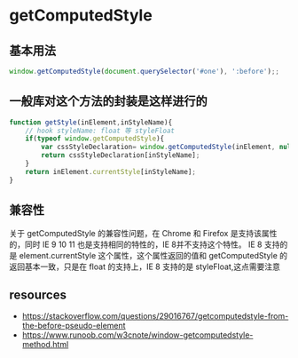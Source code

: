 # getComputedStyle

## 基本用法
```js
window.getComputedStyle(document.querySelector('#one'), ':before');;
```

## 一般库对这个方法的封装是这样进行的
```js
function getStyle(inElement,inStyleName){
    // hook styleName: float 等 styleFloat
    if(typeof window.getComputedStyle){
        var cssStyleDeclaration= window.getComputedStyle(inElement, null);
        return cssStyleDeclaration[inStyleName];
    }
    return inElement.currentStyle[inStyleName];
}
```

## 兼容性
关于 getComputedStyle 的兼容性问题，在 Chrome 和 Firefox 是支持该属性的，同时 IE 9 10 11 也是支持相同的特性的，IE 8并不支持这个特性。 IE 8 支持的是 element.currentStyle 这个属性，这个属性返回的值和 getComputedStyle 的返回基本一致，只是在 float 的支持上，IE 8 支持的是 styleFloat,这点需要注意

## resources
- https://stackoverflow.com/questions/29016767/getcomputedstyle-from-the-before-pseudo-element
- https://www.runoob.com/w3cnote/window-getcomputedstyle-method.html